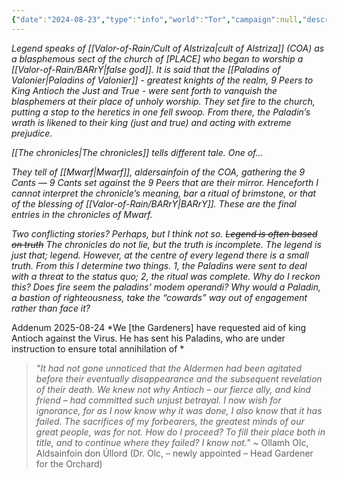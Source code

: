 ```yaml
---
{"date":"2024-08-23","type":"info","world":"Tor","campaign":null,"description":null,"icon":"fasScroll","tags":["info/world","Aos"],"dg-publish":true,"permalink":"/valor-of-rain/burning-of-the-branch/","dgPassFrontmatter":true,"created":"2024-08-24T19:01:32.000+09:30","updated":"2025-08-07T13:29:28.128+09:30"}
---
```


*Legend speaks of [[Valor-of-Rain/Cult of Alstriza\|cult of Alstriza]] (COA) as a blasphemous sect of the church of \[PLACE] who began to worship a [[Valor-of-Rain/BARrY\|false god]].  It is said that the [[Paladins of Valonier\|Paladins of Valonier]] - greatest knights of the realm, 9 Peers to King Antioch the Just and True - were sent forth to vanquish the blasphemers at their place of unholy worship. They set fire to the church, putting a stop to the heretics in one fell swoop.  From there, the Paladin’s wrath is likened to their king (just and true) and acting with extreme prejudice.*

*[[The chronicles\|The chronicles]] tells different tale.  One of…*

*They tell of [[Mwarf\|Mwarf]], aldersainfoin of the COA, gathering the 9 Cants — 9 Cants set against the 9 Peers that are their mirror.  Henceforth I cannot interpret the chronicle’s meaning, bar a ritual of brimstone, or that of the blessing of [[Valor-of-Rain/BARrY\|BARrY]].  These are the final entries in the chronicles of Mwarf.*

*Two conflicting stories?  Perhaps, but I think not so. ~~Legend is often based on truth~~  The chronicles do not lie, but the truth is incomplete.  The legend is just that; legend.  However, at the centre of every legend there is a small truth.  From this I determine two things.  1, the Paladins were sent to deal with a threat to the status quo; 2, the ritual was complete.  Why do I reckon this?  Does fire seem the paladins’ modem operandi?  Why would a Paladin, a bastion of righteousness, take the “cowards” way out of engagement rather than face it?*

Addenum 2025-08-24
*We \[the Gardeners] have requested aid of king Antioch against the Virus.  He has sent his Paladins, who are under instruction to ensure total annihilation of *

> *"It had not gone unnoticed that the Aldermen had been agitated before their eventually disappearance and the subsequent revelation of their death.  We knew not why Antioch – our fierce ally, and kind friend – had committed such unjust betrayal.  I now wish for ignorance, for as I now know why it was done, I also know that it has failed.  The sacrifices of my forbearers, the greatest minds of our great people, was for not.  How do I proceed?  To fill their place both in title, and to continue where they failed?  I know not."*
> ~ Ollamh Olc, Aldsainfoin don Úllord (Dr. Olc, – newly appointed – Head Gardener for the Orchard)